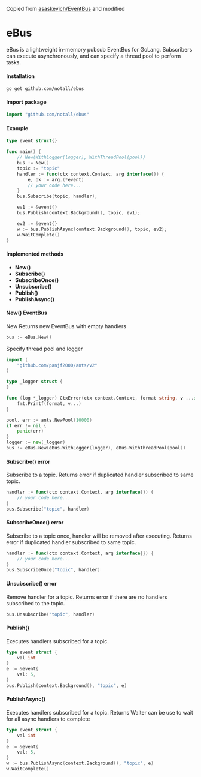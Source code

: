 Copied from [asaskevich/EventBus](github.com/asaskevich/EventBus) and modified

eBus
===============
eBus is a lightweight in-memory pubsub EventBus for GoLang.
Subscribers can execute asynchronously, and can specify a thread pool to perform tasks.

#### Installation
```shell
go get github.com/notall/ebus
```

#### Import package
```go
import "github.com/notall/ebus"
```

#### Example
```go
type event struct{}

func main() {
    // New(WithLogger(logger), WithThreadPool(pool))
    bus := New()
    topic := "topic"
    handler := func(ctx context.Context, arg interface{}) {
        e, ok := arg.(*event)
        // your code here...
    }
    bus.Subscribe(topic, handler);

    ev1 := &event{}
    bus.Publish(context.Background(), topic, ev1);

    ev2 := &event{}
    w := bus.PublishAsync(context.Background(), topic, ev2);
    w.WaitComplete()
}
```

#### Implemented methods
* **New()**
* **Subscribe()**
* **SubscribeOnce()**
* **Unsubscribe()**
* **Publish()**
* **PublishAsync()**

#### New() EventBus
New Returns new EventBus with empty handlers
```go
bus := eBus.New()
```
Specify thread pool and logger
```go
import (
    "github.com/panjf2000/ants/v2"
)

type _logger struct {
}

func (log *_logger) CtxError(ctx context.Context, format string, v ...interface{}) {
    fmt.Printf(format, v...)
}

pool, err := ants.NewPool(10000)
if err != nil {
    panic(err)
}
logger := new(_logger)
bus := eBus.New(eBus.WithLogger(logger), eBus.WithThreadPool(pool))
```

#### Subscribe() error
Subscribe to a topic.
Returns error if duplicated handler subscribed to same topic.
```go
handler := func(ctx context.Context, arg interface{}) {
    // your code here...
}
bus.Subscribe("topic", handler)
```

#### SubscribeOnce() error
Subscribe to a topic once, handler will be removed after executing.
Returns error if duplicated handler subscribed to same topic.
```go
handler := func(ctx context.Context, arg interface{}) {
    // your code here...
}
bus.SubscribeOnce("topic", handler)
```

#### Unsubscribe() error
Remove handler for a topic.
Returns error if there are no handlers subscribed to the topic.
```go
bus.Unsubscribe("topic", handler)
```

#### Publish()
Executes handlers subscribed for a topic.
```go
type event struct {
    val int
}
e := &event{
    val: 5,
}
bus.Publish(context.Background(), "topic", e)
```

#### PublishAsync()
Executes handlers subscribed for a topic.
Returns Waiter can be use to wait for all async handlers to complete
```go
type event struct {
    val int
}
e := &event{
    val: 5,
}
w := bus.PublishAsync(context.Background(), "topic", e)
w.WaitComplete()
```
